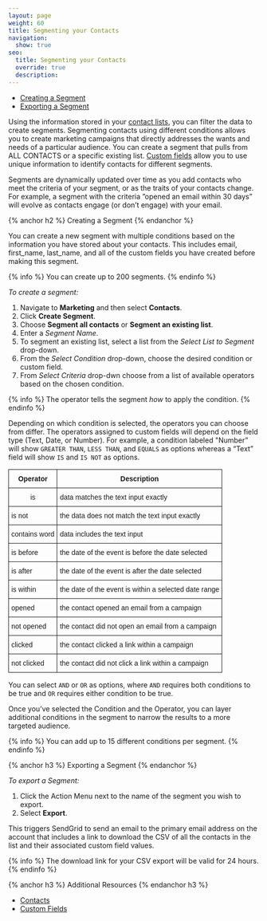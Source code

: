 ```yaml
---
layout: page
weight: 60
title: Segmenting your Contacts
navigation:
  show: true
seo:
  title: Segmenting your Contacts
  override: true
  description:
---
```

- [Creating a Segment](#-Creating-a-Segment)
- [Exporting a Segment](#-Exporting-a-Segment)

Using the information stored in your [contact lists](https://sendgrid.com/docs/User_Guide/Marketing_Campaigns/contacts.html), you can filter the data to create segments. Segmenting contacts using different conditions allows you to create marketing campaigns that directly addresses the wants and needs of a particular audience. You can create a segment that pulls from ALL CONTACTS or a specific existing list. [Custom fields](https://sendgrid.com/docs/User_Guide/Marketing_Campaigns/custom_fields.html) allow you to use unique information to identify contacts for different segments.

Segments are dynamically updated over time as you add contacts who meet the criteria of your segment, or as the traits of your contacts change. For example, a segment with the criteria ”opened an email within 30 days” will evolve as contacts engage (or don’t engage) with your email. 

{% anchor h2 %}
Creating a Segment
{% endanchor %}

You can create a new segment with multiple conditions based on the information you have stored about your contacts. This
includes email, first_name, last_name, and all of the custom fields you have created before making this segment.

{% info %}
You can create up to 200 segments.
{% endinfo %}

*To create a segment:*

1. Navigate to **Marketing** and then select **Contacts**.
1. Click **Create Segment**. 
1. Choose **Segment all contacts** or **Segment an existing list**.
1. Enter a *Segment Name*.
1. To segment an existing list, select a list from the *Select List to Segment* drop-down. 
1. From the *Select Condition* drop-down, choose the desired condition or custom field.
1. From *Select Criteria* drop-dwn choose from a list of available operators based on the chosen condition.

{% info %}
The operator tells the segment *how* to apply the condition.
{% endinfo %}

Depending on which condition is selected, the operators you can choose from differ. The operators assigned to custom fields will depend on the field type (Text, Date, or Number).  For example, a condition labeled "Number” will show `GREATER THAN`, `LESS THAN`, and `EQUALS` as options whereas a “Text” field will show `IS` and `IS NOT` as options.

<style type="text/css">
.tg  {border-collapse:collapse;border-spacing:0;}
.tg td{font-family:Arial, sans-serif;font-size:14px;padding:10px 5px;border-style:solid;border-width:1px;overflow:hidden;word-break:normal;}
.tg th{font-family:Arial, sans-serif;font-size:14px;font-weight:normal;padding:10px 5px;border-style:solid;border-width:1px;overflow:hidden;word-break:normal;}
.tg .tg-s6z2{text-align:center}
.tg .tg-e3zv{font-weight:bold}
.tg .tg-yw4l{vertical-align:top}
</style>
<table class="tg">
  <tr>
    <th class="tg-e3zv">Operator</th>
    <th class="tg-e3zv">Description</th>
  </tr>
  <tr>
    <td class="tg-s6z2">is</td>
    <td class="tg-031e">data matches the text input exactly</td>
  </tr>
  <tr>
    <td class="tg-031e">is not</td>
    <td class="tg-031e">the data does not match the text input exactly</td>
  </tr>
  <tr>
    <td class="tg-031e">contains word</td>
    <td class="tg-031e">data includes the text input</td>
  </tr>
  <tr>
    <td class="tg-031e">is before</td>
    <td class="tg-031e">the date of the event is before the date selected</td>
  </tr>
  <tr>
    <td class="tg-yw4l">is after</td>
    <td class="tg-yw4l">the date of the event is after the date selected</td>
  </tr>
  <tr>
    <td class="tg-yw4l">is within</td>
    <td class="tg-yw4l">the date of the event is within a selected date range</td>
  </tr>
  <tr>
    <td class="tg-yw4l">opened</td>
    <td class="tg-yw4l">the contact opened an email from a campaign</td>
  </tr>
  <tr>
    <td class="tg-yw4l">not opened</td>
    <td class="tg-yw4l">the contact did not open an email from a campaign</td>
  </tr>
  <tr>
    <td class="tg-yw4l">clicked</td>
    <td class="tg-yw4l">the contact clicked a link within a campaign</td>
  </tr>
  <tr>
    <td class="tg-yw4l">not clicked</td>
    <td class="tg-yw4l">the contact did not click a link within a campaign</td>
  </tr>
</table>

You can select `AND` or `OR` as options, where `AND` requires both conditions to be true and `OR` requires either condition to be true.

Once you’ve selected the Condition and the Operator, you can layer additional conditions in the segment to narrow the results to a more targeted audience. 
 
{% info %}
You can add up to 15 different conditions per segment.
{% endinfo %}


{% anchor h3 %}
Exporting a Segment
{% endanchor %}

*To export a Segment:*

1. Click the Action Menu next to the name of the segment you wish to export.
1. Select **Export**. 

This triggers SendGrid to send an email to the primary email address on the account that includes a link to
download the CSV of all the contacts in the list and their associated custom field values.

{% info %}
The download link for your CSV export will be valid for 24 hours.
{% endinfo %}


{% anchor h3 %}
Additional Resources
{% endanchor h3 %}

- [Contacts](https://sendgrid.com/docs/User_Guide/Marketing_Campaigns/contacts.html) 
- [Custom Fields](https://sendgrid.com/docs/User_Guide/Marketing_Campaigns/custom_fields.html)
